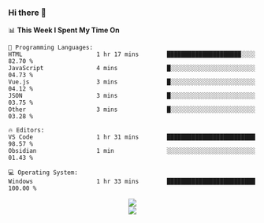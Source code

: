 ### Hi there 👋

<!--
**jmyx0225/jmyx0225** is a ✨ _special_ ✨ repository because its `README.md` (this file) appears on your GitHub profile.

Here are some ideas to get you started:

- 🔭 I’m currently working on ...
- 🌱 I’m currently learning ...
- 👯 I’m looking to collaborate on ...
- 🤔 I’m looking for help with ...
- 💬 Ask me about ...
- 📫 How to reach me: ...
- 😄 Pronouns: ...
- ⚡ Fun fact: ...
-->

<!--START_SECTION:waka-->
📊 **This Week I Spent My Time On** 

```text
💬 Programming Languages: 
HTML                     1 hr 17 mins        █████████████████████░░░░   82.70 % 
JavaScript               4 mins              █░░░░░░░░░░░░░░░░░░░░░░░░   04.73 % 
Vue.js                   3 mins              █░░░░░░░░░░░░░░░░░░░░░░░░   04.12 % 
JSON                     3 mins              █░░░░░░░░░░░░░░░░░░░░░░░░   03.75 % 
Other                    3 mins              █░░░░░░░░░░░░░░░░░░░░░░░░   03.28 % 

🔥 Editors: 
VS Code                  1 hr 31 mins        █████████████████████████   98.57 % 
Obsidian                 1 min               ░░░░░░░░░░░░░░░░░░░░░░░░░   01.43 % 

💻 Operating System: 
Windows                  1 hr 33 mins        █████████████████████████   100.00 % 
```


<!--END_SECTION:waka-->

<div align="center"><img src="https://metrics.lecoq.io/jmyx0225?template=classic&isocalendar=1&languages=1&lines=1&base=header%2C%20activity%2C%20community%2C%20repositories%2C%20metadata&base.indepth=false&base.hireable=false&base.skip=false&isocalendar=false&isocalendar.duration=full-year&languages=false&languages.ignored=html%2Ccss&languages.limit=8&languages.threshold=0%25&languages.other=false&languages.colors=github&languages.aliases=JavaScript&languages.sections=most-used&languages.indepth=false&languages.analysis.timeout=15&languages.analysis.timeout.repositories=7.5&languages.categories=markup%2C%20programming&languages.recent.categories=markup%2C%20programming&languages.recent.load=300&languages.recent.days=14&lines=false&lines.sections=base&lines.repositories.limit=4&lines.history.limit=1&config.timezone=Asia%2FShanghai">
</div>
<div align="center"><img src="https://github-readme-stats.vercel.app/api?username=JMYX0225">
</div>
